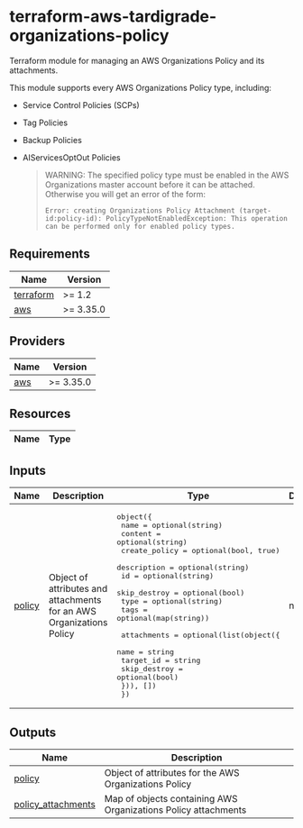 # terraform-aws-tardigrade-organizations-policy

Terraform module for managing an AWS Organizations Policy and its attachments.

This module supports every AWS Organizations Policy type, including:

* Service Control Policies (SCPs)
* Tag Policies
* Backup Policies
* AIServicesOptOut Policies

    >WARNING: The specified policy type must be enabled in the AWS Organizations
    >master account before it can be attached. Otherwise you will get an error
    >of the form:
    >
    >```
    >Error: creating Organizations Policy Attachment (target-id:policy-id): PolicyTypeNotEnabledException: This operation can be performed only for enabled policy types.
    >```

<!-- BEGIN TFDOCS -->
## Requirements

| Name | Version |
|------|---------|
| <a name="requirement_terraform"></a> [terraform](#requirement\_terraform) | >= 1.2 |
| <a name="requirement_aws"></a> [aws](#requirement\_aws) | >= 3.35.0 |

## Providers

| Name | Version |
|------|---------|
| <a name="provider_aws"></a> [aws](#provider\_aws) | >= 3.35.0 |

## Resources

| Name | Type |
|------|------|

## Inputs

| Name | Description | Type | Default | Required |
|------|-------------|------|---------|:--------:|
| <a name="input_policy"></a> [policy](#input\_policy) | Object of attributes and attachments for an AWS Organizations Policy | <pre>object({<br>    name          = optional(string)<br>    content       = optional(string)<br>    create_policy = optional(bool, true)<br>    description   = optional(string)<br>    id            = optional(string)<br>    skip_destroy  = optional(bool)<br>    type          = optional(string)<br>    tags          = optional(map(string))<br><br>    attachments = optional(list(object({<br>      name         = string<br>      target_id    = string<br>      skip_destroy = optional(bool)<br>    })), [])<br>  })</pre> | n/a | yes |

## Outputs

| Name | Description |
|------|-------------|
| <a name="output_policy"></a> [policy](#output\_policy) | Object of attributes for the AWS Organizations Policy |
| <a name="output_policy_attachments"></a> [policy\_attachments](#output\_policy\_attachments) | Map of objects containing AWS Organizations Policy attachments |

<!-- END TFDOCS -->

